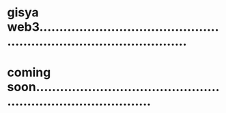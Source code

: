 # gisya web3..........................................................................................
# coming soon..................................................................................
